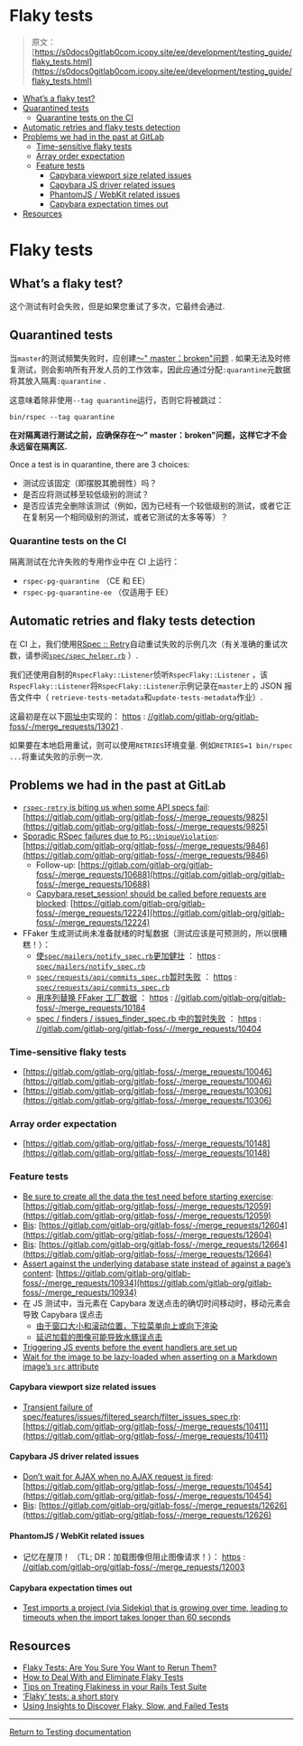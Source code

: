 # Flaky tests

> 原文：[https://s0docs0gitlab0com.icopy.site/ee/development/testing_guide/flaky_tests.html](https://s0docs0gitlab0com.icopy.site/ee/development/testing_guide/flaky_tests.html)

*   [What’s a flaky test?](#whats-a-flaky-test)
*   [Quarantined tests](#quarantined-tests)
    *   [Quarantine tests on the CI](#quarantine-tests-on-the-ci)
*   [Automatic retries and flaky tests detection](#automatic-retries-and-flaky-tests-detection)
*   [Problems we had in the past at GitLab](#problems-we-had-in-the-past-at-gitlab)
    *   [Time-sensitive flaky tests](#time-sensitive-flaky-tests)
    *   [Array order expectation](#array-order-expectation)
    *   [Feature tests](#feature-tests)
        *   [Capybara viewport size related issues](#capybara-viewport-size-related-issues)
        *   [Capybara JS driver related issues](#capybara-js-driver-related-issues)
        *   [PhantomJS / WebKit related issues](#phantomjs--webkit-related-issues)
        *   [Capybara expectation times out](#capybara-expectation-times-out)
*   [Resources](#resources)

# Flaky tests[](#flaky-tests "Permalink")

## What’s a flaky test?[](#whats-a-flaky-test "Permalink")

这个测试有时会失败，但是如果您重试了多次，它最终会通过.

## Quarantined tests[](#quarantined-tests "Permalink")

当`master`的测试频繁失败时，应创建[〜" master：broken"问题](https://about.gitlab.com/handbook/engineering/workflow/#broken-master) . 如果无法及时修复测试，则会影响所有开发人员的工作效率，因此应通过分配`:quarantine`元数据将其放入隔离`:quarantine` .

这意味着除非使用`--tag quarantine`运行，否则它将被跳过：

```
bin/rspec --tag quarantine 
```

**在对隔离进行测试之前，应确保存在〜" master：broken"问题，这样它才不会永远留在隔离区.**

Once a test is in quarantine, there are 3 choices:

*   测试应该固定（即摆脱其脆弱性）吗？
*   是否应将测试移至较低级别的测试？
*   是否应该完全删除该测试（例如，因为已经有一个较低级别的测试，或者它正在复制另一个相同级别的测试，或者它测试的太多等等）？

### Quarantine tests on the CI[](#quarantine-tests-on-the-ci "Permalink")

隔离测试在允许失败的专用作业中在 CI 上运行：

*   `rspec-pg-quarantine` （CE 和 EE）
*   `rspec-pg-quarantine-ee` （仅适用于 EE）

## Automatic retries and flaky tests detection[](#automatic-retries-and-flaky-tests-detection "Permalink")

在 CI 上，我们使用[RSpec :: Retry](https://github.com/NoRedInk/rspec-retry)自动重试失败的示例几次（有关准确的重试次数，请参阅[`spec/spec_helper.rb`](https://gitlab.com/gitlab-org/gitlab/blob/master/spec/spec_helper.rb) ）.

我们还使用自制的`RspecFlaky::Listener`侦听`RspecFlaky::Listener` ，该`RspecFlaky::Listener`将`RspecFlaky::Listener`示例记录在`master`上的 JSON 报告文件中（ `retrieve-tests-metadata`和`update-tests-metadata`作业）.

这最初是在以下[网址中](https://gitlab.com/gitlab-org/gitlab-foss/-/merge_requests/13021)实现的： [https](https://gitlab.com/gitlab-org/gitlab-foss/-/merge_requests/13021) : [//gitlab.com/gitlab-org/gitlab-foss/-/merge_requests/13021](https://gitlab.com/gitlab-org/gitlab-foss/-/merge_requests/13021) .

如果要在本地启用重试，则可以使用`RETRIES`环境变量. 例如`RETRIES=1 bin/rspec ...`将重试失败的示例一次.

## Problems we had in the past at GitLab[](#problems-we-had-in-the-past-at-gitlab "Permalink")

*   [`rspec-retry` is biting us when some API specs fail](https://gitlab.com/gitlab-org/gitlab-foss/-/issues/29242): [https://gitlab.com/gitlab-org/gitlab-foss/-/merge_requests/9825](https://gitlab.com/gitlab-org/gitlab-foss/-/merge_requests/9825)
*   [Sporadic RSpec failures due to `PG::UniqueViolation`](https://gitlab.com/gitlab-org/gitlab-foss/-/issues/28307#note_24958837): [https://gitlab.com/gitlab-org/gitlab-foss/-/merge_requests/9846](https://gitlab.com/gitlab-org/gitlab-foss/-/merge_requests/9846)
    *   Follow-up: [https://gitlab.com/gitlab-org/gitlab-foss/-/merge_requests/10688](https://gitlab.com/gitlab-org/gitlab-foss/-/merge_requests/10688)
    *   [Capybara.reset_session! should be called before requests are blocked](https://gitlab.com/gitlab-org/gitlab-foss/-/issues/33779): [https://gitlab.com/gitlab-org/gitlab-foss/-/merge_requests/12224](https://gitlab.com/gitlab-org/gitlab-foss/-/merge_requests/12224)
*   FFaker 生成测试尚未准备就绪的时髦数据（测试应该是可预测的，所以很糟糕！）：
    *   [使`spec/mailers/notify_spec.rb`更加健壮](https://gitlab.com/gitlab-org/gitlab-foss/-/issues/20121) ： [https](https://gitlab.com/gitlab-org/gitlab-foss/-/merge_requests/10015) : [`spec/mailers/notify_spec.rb`](https://gitlab.com/gitlab-org/gitlab-foss/-/issues/20121)
    *   [`spec/requests/api/commits_spec.rb`暂时失败](https://gitlab.com/gitlab-org/gitlab-foss/-/issues/27988#note_25342521) ： [https](https://gitlab.com/gitlab-org/gitlab-foss/-/merge_requests/9944) : [`spec/requests/api/commits_spec.rb`](https://gitlab.com/gitlab-org/gitlab-foss/-/issues/27988#note_25342521)
    *   [用序列替换 FFaker 工厂数据](https://gitlab.com/gitlab-org/gitlab-foss/-/issues/29643) ： [https](https://gitlab.com/gitlab-org/gitlab-foss/-/merge_requests/10184) : [//gitlab.com/gitlab-org/gitlab-foss/-/merge_requests/10184](https://gitlab.com/gitlab-org/gitlab-foss/-/issues/29643)
    *   [spec / finders / issues_finder_spec.rb 中的暂时失败](https://gitlab.com/gitlab-org/gitlab-foss/-/issues/30211#note_26707685) ： [https](https://gitlab.com/gitlab-org/gitlab-foss/-/merge_requests/10404) : [//gitlab.com/gitlab-org/gitlab-foss/-//merge_requests/10404](https://gitlab.com/gitlab-org/gitlab-foss/-/issues/30211#note_26707685)

### Time-sensitive flaky tests[](#time-sensitive-flaky-tests "Permalink")

*   [https://gitlab.com/gitlab-org/gitlab-foss/-/merge_requests/10046](https://gitlab.com/gitlab-org/gitlab-foss/-/merge_requests/10046)
*   [https://gitlab.com/gitlab-org/gitlab-foss/-/merge_requests/10306](https://gitlab.com/gitlab-org/gitlab-foss/-/merge_requests/10306)

### Array order expectation[](#array-order-expectation "Permalink")

*   [https://gitlab.com/gitlab-org/gitlab-foss/-/merge_requests/10148](https://gitlab.com/gitlab-org/gitlab-foss/-/merge_requests/10148)

### Feature tests[](#feature-tests "Permalink")

*   [Be sure to create all the data the test need before starting exercise](https://gitlab.com/gitlab-org/gitlab-foss/-/issues/32622#note_31128195): [https://gitlab.com/gitlab-org/gitlab-foss/-/merge_requests/12059](https://gitlab.com/gitlab-org/gitlab-foss/-/merge_requests/12059)
*   [Bis](https://gitlab.com/gitlab-org/gitlab-foss/-/issues/34609#note_34048715): [https://gitlab.com/gitlab-org/gitlab-foss/-/merge_requests/12604](https://gitlab.com/gitlab-org/gitlab-foss/-/merge_requests/12604)
*   [Bis](https://gitlab.com/gitlab-org/gitlab-foss/-/issues/34698#note_34276286): [https://gitlab.com/gitlab-org/gitlab-foss/-/merge_requests/12664](https://gitlab.com/gitlab-org/gitlab-foss/-/merge_requests/12664)
*   [Assert against the underlying database state instead of against a page’s content](https://gitlab.com/gitlab-org/gitlab-foss/-/issues/31437): [https://gitlab.com/gitlab-org/gitlab-foss/-/merge_requests/10934](https://gitlab.com/gitlab-org/gitlab-foss/-/merge_requests/10934)
*   在 JS 测试中，当元素在 Capybara 发送点击的确切时间移动时，移动元素会导致 Capybara 误点击
    *   [由于窗口大小和滚动位置，下拉菜单向上或向下渲染](https://gitlab.com/gitlab-org/gitlab/-/merge_requests/17660)
    *   [延迟加载的图像可能导致水豚误点击](https://gitlab.com/gitlab-org/gitlab/-/merge_requests/18713)
*   [Triggering JS events before the event handlers are set up](https://gitlab.com/gitlab-org/gitlab/-/merge_requests/18742)
*   [Wait for the image to be lazy-loaded when asserting on a Markdown image’s `src` attribute](https://gitlab.com/gitlab-org/gitlab/-/merge_requests/25408)

#### Capybara viewport size related issues[](#capybara-viewport-size-related-issues "Permalink")

*   [Transient failure of spec/features/issues/filtered_search/filter_issues_spec.rb](https://gitlab.com/gitlab-org/gitlab-foss/-/issues/29241#note_26743936): [https://gitlab.com/gitlab-org/gitlab-foss/-/merge_requests/10411](https://gitlab.com/gitlab-org/gitlab-foss/-/merge_requests/10411)

#### Capybara JS driver related issues[](#capybara-js-driver-related-issues "Permalink")

*   [Don’t wait for AJAX when no AJAX request is fired](https://gitlab.com/gitlab-org/gitlab-foss/-/issues/30461): [https://gitlab.com/gitlab-org/gitlab-foss/-/merge_requests/10454](https://gitlab.com/gitlab-org/gitlab-foss/-/merge_requests/10454)
*   [Bis](https://gitlab.com/gitlab-org/gitlab-foss/-/issues/34647): [https://gitlab.com/gitlab-org/gitlab-foss/-/merge_requests/12626](https://gitlab.com/gitlab-org/gitlab-foss/-/merge_requests/12626)

#### PhantomJS / WebKit related issues[](#phantomjs--webkit-related-issues "Permalink")

*   记忆在屋顶！ （TL; DR：加载图像但阻止图像请求！）： [https](https://gitlab.com/gitlab-org/gitlab-foss/-/merge_requests/12003) : [//gitlab.com/gitlab-org/gitlab-foss/-/merge_requests/12003](https://gitlab.com/gitlab-org/gitlab-foss/-/merge_requests/12003)

#### Capybara expectation times out[](#capybara-expectation-times-out "Permalink")

*   [Test imports a project (via Sidekiq) that is growing over time, leading to timeouts when the import takes longer than 60 seconds](https://gitlab.com/gitlab-org/gitlab/-/merge_requests/22599)

## Resources[](#resources "Permalink")

*   [Flaky Tests: Are You Sure You Want to Rerun Them?](https://semaphoreci.com/blog/2017/04/20/flaky-tests.html)
*   [How to Deal With and Eliminate Flaky Tests](https://semaphoreci.com/community/tutorials/how-to-deal-with-and-eliminate-flaky-tests)
*   [Tips on Treating Flakiness in your Rails Test Suite](https://semaphoreci.com/blog/2017/08/03/tips-on-treating-flakiness-in-your-test-suite.html)
*   [‘Flaky’ tests: a short story](https://www.ombulabs.com/blog/rspec/continuous-integration/how-to-track-down-a-flaky-test.html)
*   [Using Insights to Discover Flaky, Slow, and Failed Tests](https://s0circleci0com.icopy.site/blog/using-insights-to-discover-flaky-slow-and-failed-tests/)

* * *

[Return to Testing documentation](index.html)